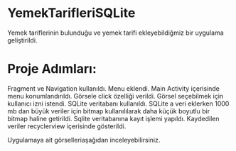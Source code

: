 # YemekTarifleriSQLite
Yemek tariflerinin bulunduğu ve yemek tarifi ekleyebildiğmiz bir uygulama geliştirildi.
# Proje Adımları:
Fragment ve Navigation kullanıldı.
Menu eklendi.
Main Activity içerisinde menu konumlandırıldı.
Görsele click özelliği verildi.
Görsel seçebilmek için kullanıcı izni istendi.
SQLite veritabanı kullanıldı.
SQLite a veri eklerken 1000 mb dan büyük veriler için bitmap kullanılılarak daha küçük boyutlu bir bitmap haline getirildi.
Sqlite veritabanına kayıt işlemi yapıldı.
Kaydedilen veriler recyclerview içerisinde gösterildi.

Uygulamaya ait görselleriaşağıdan inceleyebilirsiniz.
